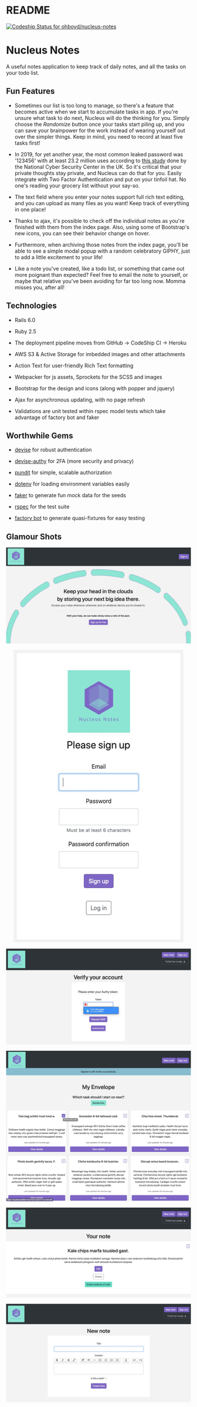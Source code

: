 # README

[![Codeship Status for ohboyd/nucleus-notes](https://app.codeship.com/projects/606edc30-ac99-0138-3e80-1a43eebcb420/status?branch=master)](https://app.codeship.com/projects/403406)


# Nucleus Notes
A useful notes application to keep track of daily notes, and all the tasks on your todo list.


## Fun Features

- Sometimes our list is too long to manage, so there's a feature that becomes active when we start to accumulate tasks in app. If you're unsure what task to do next, Nucleus will do the thinking for you. Simply choose the *Randomize* button once your tasks start piling up, and you can save your brainpower for the work instead of wearing yourself out over the simpler things. Keep in mind, you need to record at least five tasks first!

- In 2019, for yet another year, the most common leaked password was '123456' with at least 23.2 million uses according to [this study](https://www.ncsc.gov.uk/news/most-hacked-passwords-revealed-as-uk-cyber-survey-exposes-gaps-in-online-security) done by the National Cyber Security Center in the UK. So it's critical that your private thoughts stay private, and Nucleus can do that for you. Easily integrate with Two Factor Authentication and put on your tinfoil hat. No one's reading your grocery list without your say-so.

- The text field where you enter your notes support full rich text editing, and you can upload as many files as you want! Keep track of everything in one place!

- Thanks to ajax, it's possible to check off the individual notes as you're finished with them from the index page. Also, using some of Bootstrap's new icons, you can see their behavior change on hover.

- Furthermore, when archiving those notes from the index page, you'll be able to see a simple modal popup with a random celebratory GIPHY, just to add a little excitement to your life!

- Like a note you've created, like a todo list, or something that came out more poignant than expected? Feel free to email the note to yourself, or maybe that relative you've been avoiding for far too long now. Momma misses you, after all!


## Technologies

- Rails 6.0

- Ruby 2.5

- The deployment pipeline moves from GitHub -> CodeShip CI -> Heroku

- AWS S3 & Active Storage for imbedded images and other attachments

- Action Text for user-friendly Rich Text formatting

- Webpacker for js assets, Sprockets for the SCSS and images

- Bootstrap for the design and icons (along with popper and jquery)

- Ajax for asynchronous updating, with no page refresh

- Validations are unit tested within rspec model tests which take advantage of factory bot and faker


## Worthwhile Gems

- [devise](https://github.com/heartcombo/devise) for robust authentication

- [devise-authy](https://github.com/twilio/authy-devise) for 2FA (more security and privacy)

- [pundit](https://github.com/varvet/pundit) for simple, scalable authorization

- [dotenv](https://github.com/bkeepers/dotenv) for loading environment variables easily

- [faker](https://github.com/faker-ruby/faker) to generate fun mock data for the seeds

- [rspec](https://github.com/rspec/rspec-rails) for the test suite

- [factory bot](https://github.com/thoughtbot/factory_bot_rails) to generate quasi-fixtures for easy testing


## Glamour Shots
<div align="center">

![landing page](public/landing_page.jpg)

![sign up](public/sign_up.jpg)

![authy verification](public/authy_verification.jpg)

![index page](public/index_page.jpg)

![show page](public/show_page.jpg)

![new page](public/new_page.jpg)

</div>
